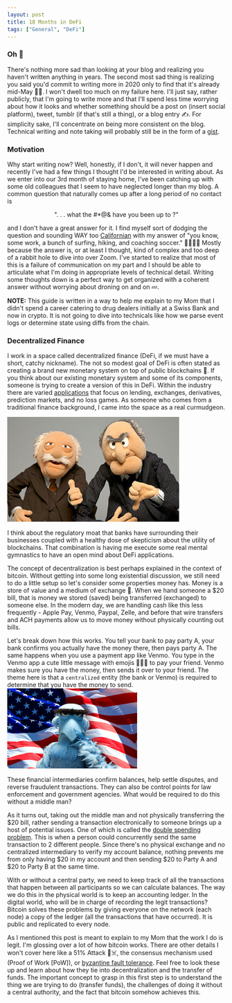 ```yaml
---
layout: post
title: 18 Months in DeFi 
tags: ["General", "DeFi"]
---
```

### Oh 💩
There's nothing more sad than looking at your blog and realizing you haven't written anything in years. The second most sad thing is realizing you said you'd commit to writing more in 2020 only to find that it's already mid-May 🤦‍♂️. I won't dwell too much on my failure here. I'll just say, rather publicly, that I'm going to write more and that I'll spend less time worrying about how it looks and whether something should be a post on (insert social platform), tweet, tumblr (if that's still a thing), or a blog entry ✍️. For simplicity sake, I'll concentrate on being more consistent on the blog. Technical writing and note taking will probably still be in the form of a [gist](https://gist.github.com/yaoandrew/345fc726d6117b7175f518a31bad70e7).
### Motivation
Why start writing now? Well, honestly, if I don't, it will never happen and recently I've had a few things I thought I'd be interested in writing about. As we enter into our 3rd month of staying home, I've been catching up with some old colleagues that I seem to have neglected longer than my blog. A common question that naturally comes up after a long period of no contact is

<p align="center">". . . what the #*@& have you been up to ?"</p>

and I don't have a great answer for it. I find myself sort of dodging the question and sounding WAY too [Californian](https://youtu.be/Tt-tG6ufH90?t=100) with my answer of "you know, some work, a bunch of surfing, hiking, and coaching soccer." 🌴🏄‍♂️🥾 Mostly because the answer is, or at least I thought, kind of complex and too deep of a rabbit hole to dive into over Zoom. I've started to realize that most of this is a failure of communication on my part and I should be able to articulate what I'm doing in appropriate levels of technical detail. Writing some thoughts down is a perfect way to get organized with a coherent answer without worrying about droning on and on 💤. 

**NOTE:** This guide is written in a way to help me explain to my Mom that I didn't spend a career catering to drug dealers initially at a Swiss Bank and now in crypto. It is not going to dive into technicals like how we parse event logs or determine state using diffs from the chain.

### Decentralized Finance
I work in a space called decentralized finance (DeFi, if we must have a short, catchy nickname). The not so modest goal of DeFi is often stated as creating a brand new monetary system on top of public blockchains 🧐. If you think about our existing monetary system and some of its components, someone is trying to create a version of this in DeFi. Within the industry there are varied [applications](https://pixelplex.io/blog/top-12-ethereum-defi-lending-dex-payment/) that focus on lending, exchanges, derivatives, prediction markets, and no loss games. As someone who comes from a traditional finance background, I came into the space as a real curmudgeon. 

![Statler and Waldorf](../images/statler-and-waldorf.png
)

I think about the regulatory moat that banks have surrounding their businesses coupled with a healthy dose of skepticism about the utility of blockchains. That combination is having me execute some real mental gymnastics to have an open mind about DeFi applications.

The concept of decentralization is best perhaps explained in the context of bitcoin. Without getting into some long existential discussion, we still need to do a little setup so let's consider some properties money has. Money is a store of value and a medium of exchange 💸. When we hand someone a $20 bill, that is money we stored (saved) being transferred (exchanged) to someone else. In the modern day, we are handling cash like this less frequently - Apple Pay, Venmo, Paypal, Zelle, and before that wire transfers and ACH payments allow us to move money without physically counting out bills.

Let's break down how this works. You tell your bank to pay party A, your bank confirms you actually have the money there, then pays party A. The same happens when you use a payment app like Venmo. You type in the Venmo app a cute little message with emojis 🍕🍻🎉 to pay your friend. Venmo makes sure you have the money, then sends it over to your friend. The theme here is that a `centralized` entity (the bank or Venmo) is required to determine that you have the money to send. 
![Sam the Eagle](../images/sam-the-eagle.jpg)

These financial intermediaries confirm balances, help settle disputes, and reverse fraudulent transactions. They can also be control points for law enforcement and government agencies. What would be required to do this without a middle man?

As it turns out, taking out the middle man and not physically transferring the $20 bill, rather sending a transaction electronically to someone brings up a host of potential issues. One of which is called the [double spending problem](http://blogs.cornell.edu/info4220/2013/03/29/bitcoin-and-the-double-spending-problem/). This is when a person could concurrently send the same transaction to 2 different people. Since there's no physical exchange and no centralized intermediary to verify my account balance, nothing prevents me from only having $20 in my account and then sending $20 to Party A and $20 to Party B at the same time.

With or without a central party, we need to keep track of all the transactions that happen between all participants so we can calculate balances. The way we do this in the physical world is to keep an accounting ledger. In the digital world, who will be in charge of recording the legit transactions? Bitcoin solves these problems by giving everyone on the network (each node) a copy of the ledger (all the transactions that have occurred). It is public and replicated to every node.

As I mentioned this post is meant to explain to my Mom that the work I do is legit. I'm glossing over a lot of how bitcoin works. There are other details I won't cover here like a 51% Attack 👺☠️, the consensus mechanism used (Proof of Work [PoW]), or [byzantine fault tolerance](https://www.nasdaq.com/articles/byzantine-fault-tolerance-key-blockchains-2017-06-29). Feel free to look these up and learn about how they tie into decentralization and the transfer of funds. The important concept to grasp in this first step is to understand the thing we are trying to do (transfer funds), the challenges of doing it without a central authority, and the fact that bitcoin somehow achieves this.
